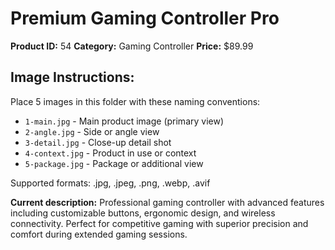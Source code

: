 # Premium Gaming Controller Pro

**Product ID:** 54
**Category:** Gaming Controller
**Price:** $89.99

## Image Instructions:
Place 5 images in this folder with these naming conventions:
- `1-main.jpg` - Main product image (primary view)
- `2-angle.jpg` - Side or angle view
- `3-detail.jpg` - Close-up detail shot
- `4-context.jpg` - Product in use or context
- `5-package.jpg` - Package or additional view

Supported formats: .jpg, .jpeg, .png, .webp, .avif

**Current description:**
Professional gaming controller with advanced features including customizable buttons, ergonomic design, and wireless connectivity. Perfect for competitive gaming with superior precision and comfort during extended gaming sessions.
